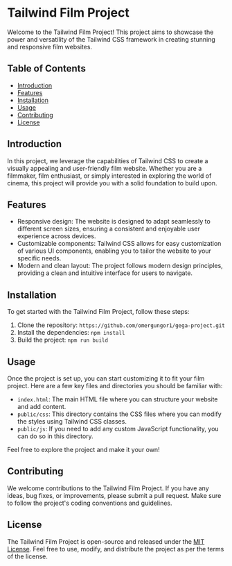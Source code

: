 # Tailwind Film Project

Welcome to the Tailwind Film Project! This project aims to showcase the power and versatility of the Tailwind CSS framework in creating stunning and responsive film websites.

## Table of Contents

- [Introduction](#introduction)
- [Features](#features)
- [Installation](#installation)
- [Usage](#usage)
- [Contributing](#contributing)
- [License](#license)

## Introduction

In this project, we leverage the capabilities of Tailwind CSS to create a visually appealing and user-friendly film website. Whether you are a filmmaker, film enthusiast, or simply interested in exploring the world of cinema, this project will provide you with a solid foundation to build upon.

## Features

- Responsive design: The website is designed to adapt seamlessly to different screen sizes, ensuring a consistent and enjoyable user experience across devices.
- Customizable components: Tailwind CSS allows for easy customization of various UI components, enabling you to tailor the website to your specific needs.
- Modern and clean layout: The project follows modern design principles, providing a clean and intuitive interface for users to navigate.

## Installation

To get started with the Tailwind Film Project, follow these steps:

1. Clone the repository: `https://github.com/omergungor1/gega-project.git`
2. Install the dependencies: `npm install`
3. Build the project: `npm run build`

## Usage

Once the project is set up, you can start customizing it to fit your film project. Here are a few key files and directories you should be familiar with:

- `index.html`: The main HTML file where you can structure your website and add content.
- `public/css`: This directory contains the CSS files where you can modify the styles using Tailwind CSS classes.
- `public/js`: If you need to add any custom JavaScript functionality, you can do so in this directory.

Feel free to explore the project and make it your own!

## Contributing

We welcome contributions to the Tailwind Film Project. If you have any ideas, bug fixes, or improvements, please submit a pull request. Make sure to follow the project's coding conventions and guidelines.

## License

The Tailwind Film Project is open-source and released under the [MIT License](https://opensource.org/licenses/MIT). Feel free to use, modify, and distribute the project as per the terms of the license.
